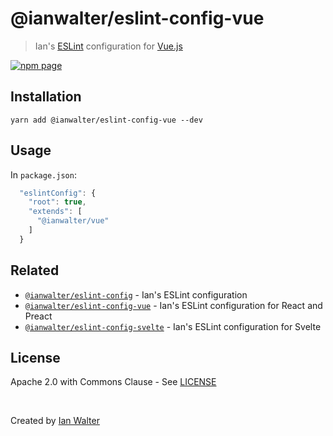 # @ianwalter/eslint-config-vue
> Ian's [ESLint][eslintUrl] configuration for [Vue.js][vueUrl]

[![npm page][npmImage]][npmUrl]

## Installation

```console
yarn add @ianwalter/eslint-config-vue --dev
```

## Usage

In `package.json`:

```js
  "eslintConfig": {
    "root": true,
    "extends": [
      "@ianwalter/vue"
    ]
  }
```

## Related

* [`@ianwalter/eslint-config`][configUrl] - Ian's ESLint configuration
* [`@ianwalter/eslint-config-vue`][reactUrl] - Ian's ESLint configuration for
  React and Preact
* [`@ianwalter/eslint-config-svelte`][svelteUrl] - Ian's ESLint configuration for Svelte

## License

Apache 2.0 with Commons Clause - See [LICENSE][licenseUrl]

&nbsp;

Created by [Ian Walter](https://iankwalter.com)

[eslintUrl]: https://eslint.org/
[vueUrl]: https://vuejs.org/
[npmImage]: https://img.shields.io/npm/v/@ianwalter/eslint-config-vue.svg
[npmUrl]: https://www.npmjs.com/package/@ianwalter/eslint-config-vue
[configUrl]: https://github.com/ianwalter/eslint-config
[reactUrl]: https://github.com/ianwalter/eslint-config-react
[svelteUrl]: https://github.com/ianwalter/eslint-config-svelte
[licenseUrl]: https://github.com/ianwalter/eslint-config-vue/blob/master/LICENSE

